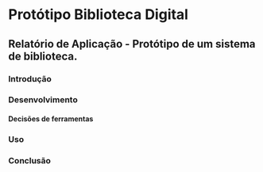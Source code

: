 # Protótipo Biblioteca Digital

## Relatório de Aplicação - Protótipo de um sistema de biblioteca.

### Introdução


### Desenvolvimento

#### Decisões de ferramentas 

### Uso

### Conclusão

